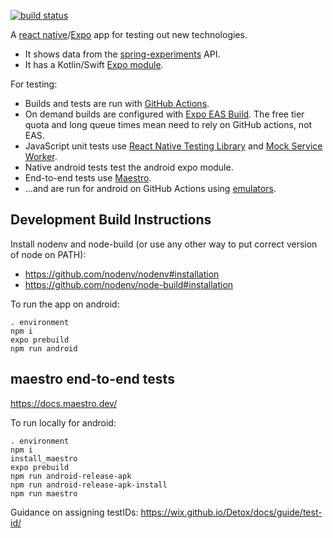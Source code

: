 [![build status](https://github.com/jg210/expo-experiments/actions/workflows/checks.yml/badge.svg)](https://github.com/jg210/expo-experiments/actions/workflows/checks.yml)

A [react native](https://reactnative.dev/)/[Expo](https://expo.dev/) app for testing out new technologies.

* It shows data from the [spring-experiments](https://github.com/jg210/spring-experiments) API.
* It has a Kotlin/Swift [Expo module](https://docs.expo.dev/modules/overview/).

For testing:

* Builds and tests are run with [GitHub Actions](https://github.com/jg210/expo-experiments/actions).
* On demand builds are configured with [Expo EAS Build](https://docs.expo.dev/build/introduction/). The free tier quota and long queue times mean need to rely on GitHub actions, not EAS.
* JavaScript unit tests use [React Native Testing Library](https://github.com/callstack/react-native-testing-library) and [Mock Service Worker](https://mswjs.io/).
* Native android tests test the android expo module.
* End-to-end tests use [Maestro](https://www.maestro.dev/).
* ...and are run for android on GitHub Actions using [emulators](https://github.com/marketplace/actions/android-emulator-runner).

## Development Build Instructions

Install nodenv and node-build (or use any other way to put correct version of node on PATH):

* https://github.com/nodenv/nodenv#installation
* https://github.com/nodenv/node-build#installation

To run the app on android:

```
. environment
npm i
expo prebuild
npm run android
```

## maestro end-to-end tests

https://docs.maestro.dev/

To run locally for android:

```
. environment
npm i
install_maestro
expo prebuild
npm run android-release-apk
npm run android-release-apk-install
npm run maestro
```

Guidance on assigning testIDs: https://wix.github.io/Detox/docs/guide/test-id/
